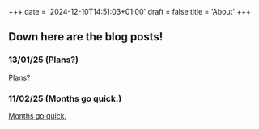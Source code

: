 +++
date = '2024-12-10T14:51:03+01:00'
draft = false
title = 'About'
+++

## Down here are the blog posts!

### 13/01/25 **(Plans?)**
[Plans?](/posts/blog_130125/)

### 11/02/25 **(Months go quick.)**
[Months go quick.](/posts/blog_110225/)